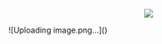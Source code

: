 
<p align="center">
  <img src="/AXI-Xccela-psram-controller/xgui/figure.png">
</p>![Uploading image.png…]()
